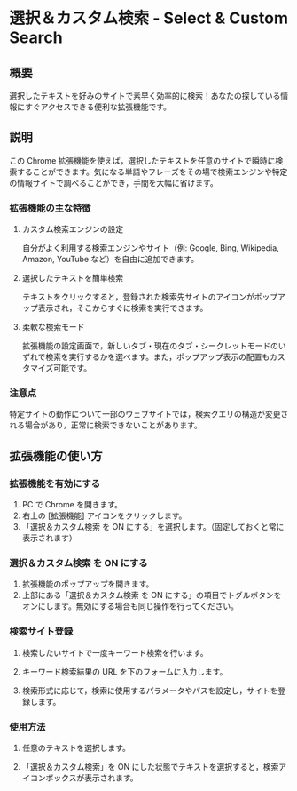 # 選択＆カスタム検索 - Select & Custom Search

## 概要

選択したテキストを好みのサイトで素早く効率的に検索！あなたの探している情報にすぐアクセスできる便利な拡張機能です。

## 説明

この Chrome 拡張機能を使えば，選択したテキストを任意のサイトで瞬時に検索することができます。気になる単語やフレーズをその場で検索エンジンや特定の情報サイトで調べることができ，手間を大幅に省けます。

### 拡張機能の主な特徴

1. カスタム検索エンジンの設定

   自分がよく利用する検索エンジンやサイト（例: Google, Bing, Wikipedia, Amazon, YouTube など）を自由に追加できます。

2. 選択したテキストを簡単検索

   テキストをクリックすると，登録された検索先サイトのアイコンがポップアップ表示され，そこからすぐに検索を実行できます。

3. 柔軟な検索モード

   拡張機能の設定画面で，新しいタブ・現在のタブ・シークレットモードのいずれで検索を実行するかを選べます。また，ポップアップ表示の配置もカスタマイズ可能です。

### 注意点

特定サイトの動作について一部のウェブサイトでは，検索クエリの構造が変更される場合があり，正常に検索できないことがあります。

## 拡張機能の使い方

### 拡張機能を有効にする

1. PC で Chrome を開きます。
2. 右上の [拡張機能] アイコンをクリックします。
3. 「選択＆カスタム検索 を ON にする」を選択します。（固定しておくと常に表示されます）

### 選択＆カスタム検索 を ON にする

1. 拡張機能のポップアップを開きます。
2. 上部にある「選択＆カスタム検索 を ON にする」の項目でトグルボタンをオンにします。無効にする場合も同じ操作を行ってください。

### 検索サイト登録

1. 検索したいサイトで一度キーワード検索を行います。<br>

1. キーワード検索結果の URL を下のフォームに入力します。

1. 検索形式に応じて，検索に使用するパラメータやパスを設定し，サイトを登録します。

### 使用方法

1. 任意のテキストを選択します。

1. 「選択＆カスタム検索」を ON にした状態でテキストを選択すると，検索アイコンボックスが表示されます。
